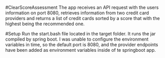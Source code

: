 #ClearScoreAssessment
The app receives an API request with the users information on port 8080, retrieves information from two credit card providers and returns a list
of credit cards sorted by a score that with the highest being the recommended one.

#Setup
Run the start.bash file located in the target folder.  It runs the jar compiled by spring boot.
I was unable to configure the environment variables in time, so the default port is 8080, and the provider endpoints have been added as environment
variables inside of te springboot app.